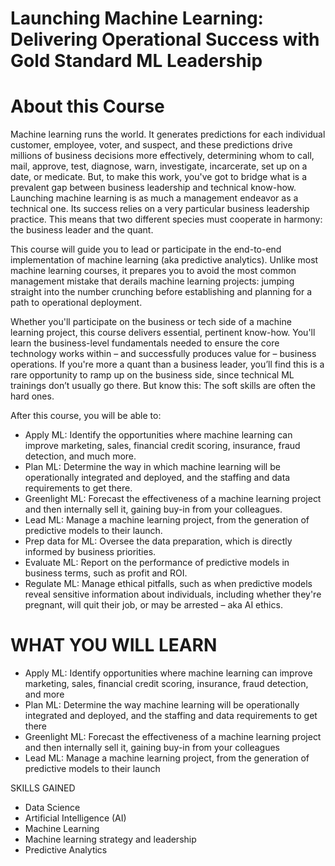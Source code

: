 # Launching Machine Learning: Delivering Operational Success with Gold Standard ML Leadership

# About this Course
Machine learning runs the world. It generates predictions for each individual customer, employee, voter, and suspect, and these predictions drive millions of business decisions more effectively, determining whom to call, mail, approve, test, diagnose, warn, investigate, incarcerate, set up on a date, or medicate. But, to make this work, you've got to bridge what is a prevalent gap between business leadership and technical know-how. Launching machine learning is as much a management endeavor as a technical one. Its success relies on a very particular business leadership practice. This means that two different species must cooperate in harmony: the business leader and the quant. 

This course will guide you to lead or participate in the end-to-end implementation of machine learning (aka predictive analytics). Unlike most machine learning courses, it prepares you to avoid the most common management mistake that derails machine learning projects: jumping straight into the number crunching before establishing and planning for a path to operational deployment.

Whether you'll participate on the business or tech side of a machine learning project, this course delivers essential, pertinent know-how. You'll learn the business-level fundamentals needed to ensure the core technology works within – and successfully produces value for – business operations. If you're more a quant than a business leader, you’ll find this is a rare opportunity to ramp up on the business side, since technical ML trainings don’t usually go there. But know this: The soft skills are often the hard ones.

After this course, you will be able to:
* Apply ML: Identify the opportunities where machine learning can improve marketing, sales, financial credit scoring, insurance, fraud detection, and much more.
* Plan ML: Determine the way in which machine learning will be operationally integrated and deployed, and the staffing and data requirements to get there. 
* Greenlight ML: Forecast the effectiveness of a machine learning project and then internally sell it, gaining buy-in from your colleagues.
* Lead ML: Manage a machine learning project, from the generation of predictive models to their launch.
* Prep data for ML: Oversee the data preparation, which is directly informed by business priorities.
* Evaluate ML: Report on the performance of predictive models in business terms, such as profit and ROI.
* Regulate ML: Manage ethical pitfalls, such as when predictive models reveal sensitive information about individuals, including whether they're pregnant, will quit their job, or may be arrested – aka AI ethics.

# WHAT YOU WILL LEARN
* Apply ML: Identify opportunities where machine learning can improve marketing, sales, financial credit scoring, insurance, fraud detection, and more
* Plan ML: Determine the way machine learning will be operationally integrated and deployed, and the staffing and data requirements to get there
* Greenlight ML: Forecast the effectiveness of a machine learning project and then internally sell it, gaining buy-in from your colleagues
* Lead ML: Manage a machine learning project, from the generation of predictive models to their launch

SKILLS GAINED
* Data Science
* Artificial Intelligence (AI)
* Machine Learning
* Machine learning strategy and leadership
* Predictive Analytics
